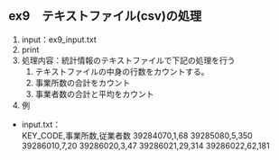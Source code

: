 ## ex9　テキストファイル(csv)の処理
1. input：ex9_input.txt
2. print
3. 処理内容：統計情報のテキストファイルで下記の処理を行う  
   1. テキストファイルの中身の行数をカウントする。
   2. 事業所数の合計をカウント
   3. 事業者数の合計と平均をカウント
4. 例
- input.txt：  
KEY_CODE,事業所数,従業者数
39284070,1,68
39285080,5,350
39286010,7,20
39286020,3,47
39286021,29,314
39286022,62,181
